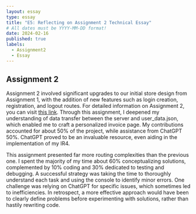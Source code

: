 ```yaml
---
layout: essay
type: essay
title: "E5: Reflecting on Assignment 2 Technical Essay"
# All dates must be YYYY-MM-DD format!
date: 2024-02-16
published: true
labels:
  - Assignment2
  - Essay
---
```


## Assignment 2
Assignment 2 involved significant upgrades to our initial store design from Assignment 1, with the addition of new features such as login creation, registration, and logout routes. For detailed information on Assignment 2, you can visit [this link](https://dport96.github.io/ITM352/modules/Assignment2/). Through this assignment, I deepened my understanding of data transfer between the server and user_data.json, which enabled me to craft a personalized invoice page. My contributions accounted for about 50% of the project, while assistance from ChatGPT 50%. ChatGPT proved to be an invaluable resource, even aiding in the implementation of my IR4.

This assignment presented far more routing complexities than the previous one. I spent the majority of my time about 60% conceptualizing solutions, complemented by 10% coding and 30% dedicated to testing and debugging. A successful strategy was taking the time to thoroughly understand each task and using the console to identify minor errors. One challenge was relying on ChatGPT for specific issues, which sometimes led to inefficiencies. In retrospect, a more effective approach would have been to clearly define problems before experimenting with solutions, rather than hastily rewriting code.
